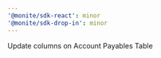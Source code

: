 ```yaml
---
'@monite/sdk-react': minor
'@monite/sdk-drop-in': minor
---
```


Update columns on Account Payables Table

